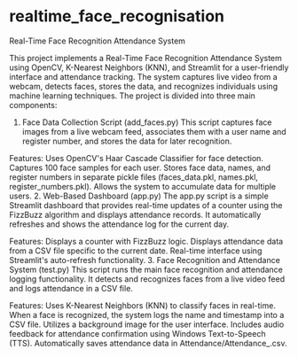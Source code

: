 # realtime_face_recognisation
Real-Time Face Recognition Attendance System

This project implements a Real-Time Face Recognition Attendance System using OpenCV, K-Nearest Neighbors (KNN), and Streamlit for a user-friendly interface and attendance tracking. The system captures live video from a webcam, detects faces, stores the data, and recognizes individuals using machine learning techniques. The project is divided into three main components:

1. Face Data Collection Script (add_faces.py)
This script captures face images from a live webcam feed, associates them with a user name and register number, and stores the data for later recognition.

Features:
Uses OpenCV's Haar Cascade Classifier for face detection.
Captures 100 face samples for each user.
Stores face data, names, and register numbers in separate pickle files (faces_data.pkl, names.pkl, register_numbers.pkl).
Allows the system to accumulate data for multiple users.
2. Web-Based Dashboard (app.py)
The app.py script is a simple Streamlit dashboard that provides real-time updates of a counter using the FizzBuzz algorithm and displays attendance records. It automatically refreshes and shows the attendance log for the current day.

Features:
Displays a counter with FizzBuzz logic.
Displays attendance data from a CSV file specific to the current date.
Real-time interface using Streamlit's auto-refresh functionality.
3. Face Recognition and Attendance System (test.py)
This script runs the main face recognition and attendance logging functionality. It detects and recognizes faces from a live video feed and logs attendance in a CSV file.

Features:
Uses K-Nearest Neighbors (KNN) to classify faces in real-time.
When a face is recognized, the system logs the name and timestamp into a CSV file.
Utilizes a background image for the user interface.
Includes audio feedback for attendance confirmation using Windows Text-to-Speech (TTS).
Automatically saves attendance data in Attendance/Attendance_<date>.csv.
